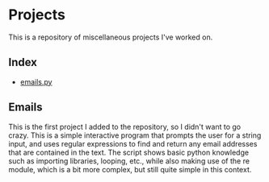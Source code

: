 # Projects
This is a repository of miscellaneous projects I've worked on.

## Index
* [emails.py](#Emails)

## Emails
This is the first project I added to the repository, so I didn't want to go crazy. This is a simple interactive program that prompts the user for a string input, and uses regular expressions to find and return any email addresses that are contained in the text. The script shows basic python knowledge such as importing libraries, looping, etc., while also making use of the re module, which is a bit more complex, but still quite simple in this context.
